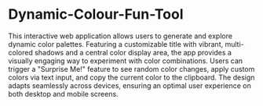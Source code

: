 # Dynamic-Colour-Fun-Tool
This interactive web application allows users to generate and explore dynamic color palettes. Featuring a customizable title with vibrant, multi-colored shadows and a central color display area, the app provides a visually engaging way to experiment with color combinations. Users can trigger a "Surprise Me!" feature to see random color changes, apply custom colors via text input, and copy the current color to the clipboard. The design adapts seamlessly across devices, ensuring an optimal user experience on both desktop and mobile screens.

